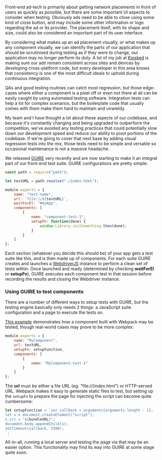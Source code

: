 <!--
title=First visual regression testing at Kiosked with GUIRE
author=perry.mitchell
description=Kiosked's adtech being tested for visual regression using GUIRE for NodeJS
date=2016-07-27 20:51:04
tags=regression,testing,javascript,nodejs
headerImg=pattern.jpg
-->
Front-end ad-tech is primarily about getting network placements in front of users as quickly as possible, but there are some important UI aspects to consider when testing. Obviously ads need to be able to close using some kind of close button, and may include some other information or logo regarding the ad or its provider. The placement itself, with its shape and size, could also be considered an important part of its user interface.

By considering what makes up an ad placement visually, or what makes up any component visually, we can identify the parts of our application that should be scrutinised during testing as if they were to change, our application may no longer perform its duty. A lot of my job at [Kiosked](http://www.kiosked.com/) is making sure our ads remain consistent across sites and devices by developing cross-platform code, but every developer in this area knows that consistency is one of the most difficult ideals to uphold during continuous integration.

QAs and good testing routines can catch most regression, but those edge-cases where either a component is a pixel off or even not there at all can be easily caught by using automated testing software. Integration tests can help a lot for complex scenarios, but the boilerplate code that usually comes with them make them hard to maintain and unwieldy.

My team and I have thought a lot about these aspects of our codebase, and because it's constantly changing and being upgraded to outperform the competition, we've avoided any testing practices that could potentially slow down our development speed and reduce our ability to pivot portions of the codebase. If we're going to cover that next base by adding visual regression tests into the mix, those tests need to be simple and versatile so occasional maintenance is not a massive headache.

We released [GUIRE](https://www.npmjs.com/package/@kiosked/guire) very recently and are now starting to make it an integral part of our front-end test suite. GUIRE configurations are pretty simple:

```js
const path = require("path");

let testURL = path.resolve("./index.html");

module.exports = {
    name: "test-name",
    url: `file://${testURL}`,
    waitForEl: "#myApp",
    components: [
        {
            name: "component-test-1",
            setupFn: function(done) {
                window.Library.initSomething.then(done);
            }
        }
    ]
};
```

Each section (whatever you decide this should be) of your app gets a test suite like this, and is then made up of components. For each suite GUIRE creates and launches a [WebdriverJS](https://www.npmjs.com/package/selenium-webdriver) instance to perform a clean set of tests within. Once launched and ready (determined by checking **waitForEl** or **setupFn**), GUIRE executes each component test in that session before recording the results and closing the Webdriver instance.

### Using GUIRE to test components
There are a number of different ways to setup tests with GUIRE, but the testing engine basically only needs 2 things: a JavaScript suite configuration and a page to execute the tests on.

[This example](https://github.com/perry-mitchell/guire-example) demonstrates how a component built with Webpack may be tested, though real-world cases may prove to be more complex:

```js
module.exports = {
    name: "MyComponent",
    url: testURL,
    setupFn: setupFunction,
    components: [
        {
            name: "MyComponent-test-1"
        }
    ]
};
```

The **url** must be either a file URL (eg. "file:///index.html") or HTTP-served URL. Webpack makes it easy to generate static files to test, but setting up the `setupFn` to prepare the page for injecting the script can become quite cumbersome:

```js
let setupFunction = `var callback = arguments[arguments.length - 1];
let s = document.createElement("script");
s.src = "${bundleURL}";
document.body.appendChild(s);
setTimeout(callback, 1500);
`;
```

All-in-all, running a local server and testing the page via that may be an easier option. This functionality may find its way into GUIRE at some stage quite soon.
